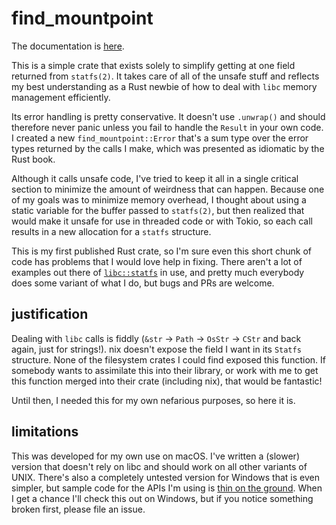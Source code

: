 # find_mountpoint

The documentation is [here][docs].

This is a simple crate that exists solely to simplify getting at one field
returned from `statfs(2)`. It takes care of all of the unsafe stuff and
reflects my best understanding as a Rust newbie of how to deal with `libc`
memory management efficiently.

Its error handling is pretty conservative. It doesn't use `.unwrap()` and
should therefore never panic unless you fail to handle the `Result` in your own
code. I created a new `find_mountpoint::Error` that's a sum type over the error
types returned by the calls I make, which was presented as idiomatic by the
Rust book.

Although it calls unsafe code, I've tried to keep it all in a single critical
section to minimize the amount of weirdness that can happen. Because one of my
goals was to minimize memory overhead, I thought about using a static variable
for the buffer passed to `statfs(2)`, but then realized that would make it
unsafe for use in threaded code or with Tokio, so each call results in a new
allocation for a `statfs` structure.

This is my first published Rust crate, so I'm sure even this short chunk of
code has problems that I would love help in fixing. There aren't a lot of
examples out there of [`libc::statfs`][statfs] in use, and pretty much
everybody does some variant of what I do, but bugs and PRs are welcome.

## justification

Dealing with `libc` calls is fiddly (`&str` → `Path` → `OsStr` → `CStr` and
back again, just for strings!). nix doesn't expose the field I want in its
`Statfs` structure. None of the filesystem crates I could find exposed this
function. If somebody wants to assimilate this into their library, or work with
me to get this function merged into their crate (including nix), that would be
fantastic!

Until then, I needed this for my own nefarious purposes, so here it is.

## limitations

This was developed for my own use on macOS. I've written a (slower) version
that doesn't rely on libc and should work on all other variants of UNIX.
There's also a completely untested version for Windows that is even simpler,
but sample code for the APIs I'm using is [thin on the ground][lol]. When I get
a chance I'll check this out on Windows, but if you notice something broken
first, please file an issue.

[docs]: http://docs.rs/find_mountpoint
[lol]: https://github.com/search?utf8=%E2%9C%93&q=PrefixComponent+extension%3Ars&type=Code&ref=advsearch&l=&l=
[statfs]: https://doc.rust-lang.org/libc/x86_64-apple-darwin/libc/fn.statfs.html
